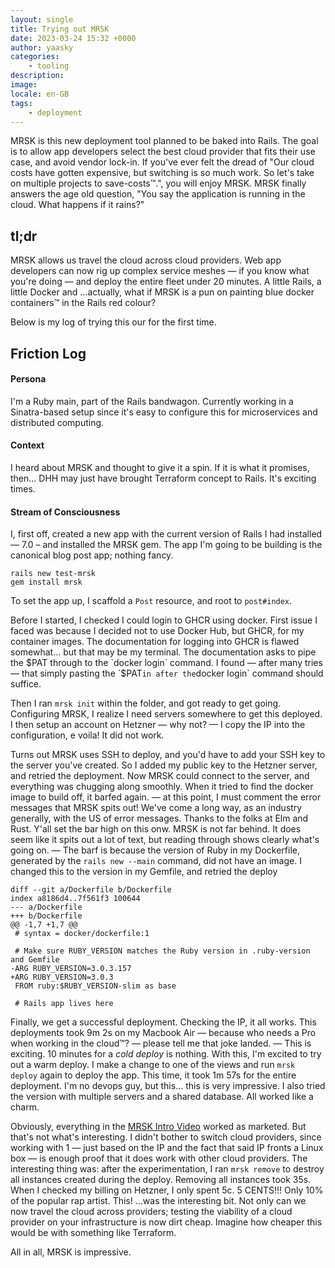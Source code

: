 ```yaml
---
layout: single
title: Trying out MRSK
date: 2023-03-24 15:32 +0000
author: yaasky
categories:
    - tooling
description:
image:
locale: en-GB
tags:
    - deployment
---
```


MRSK is this new deployment tool planned to be baked into Rails. The goal is to allow app developers select the best cloud provider that fits their use case, and avoid vendor lock-in. If you've ever felt the dread of "Our cloud costs have gotten expensive, but switching is so much work. So let's take on multiple projects to save-costs™.", you will enjoy MRSK. MRSK finally answers the age old question, "You say the application is running in the cloud. What happens if it rains?"

## tl;dr

MRSK allows us travel the cloud across cloud providers. Web app developers can now rig up complex service meshes — if you know what you're doing — and deploy the entire fleet under 20 minutes. A little Rails, a little Docker and …actually, what if MRSK is a pun on painting blue docker containers™ in the Rails red colour?

Below is my log of trying this our for the first time.

## Friction Log

#### Persona

I'm a Ruby main, part of the Rails bandwagon. Currently working in a Sinatra-based setup since it's easy to configure this for microservices and distributed computing.

#### Context

I heard about MRSK and thought to give it a spin. If it is what it promises, then… DHH may just have brought Terraform concept to Rails. It's exciting times.

#### Stream of Consciousness

I, first off, created a new app with the current version of Rails I had installed — 7.0 – and installed the MRSK gem. The app I'm going to be building is the canonical blog post app; nothing fancy.

```
rails new test-mrsk
gem install mrsk
```

To set the app up, I scaffold a `Post` resource, and root to `post#index`.

Before I started, I checked I could login to GHCR using docker. First issue I faced was because I decided not to use Docker Hub, but GHCR, for my container images. The documentation for logging into GHCR is flawed somewhat… but that may be my terminal. The documentation asks to pipe the $PAT through to the `docker login` command. I found — after many tries — that simply pasting the `$PAT` in after the `docker login` command should suffice.

Then I ran `mrsk init` within the folder, and got ready to get going. Configuring MRSK, I realize I need servers somewhere to get this deployed. I then setup an account on Hetzner — why not? — I copy the IP into the configuration, e voila! It did not work.

Turns out MRSK uses SSH to deploy, and you'd have to add your SSH key to the server you've created. So I added my public key to the Hetzner server, and retried the deployment. Now MRSK could connect to the server, and everything was chugging along smoothly. When it tried to find the docker image to build off, it barfed again. — at this point, I must comment the error messages that MRSK spits out! We've come a long way, as an industry generally, with the US of error messages. Thanks to the folks at Elm and Rust. Y'all set the bar high on this onw. MRSK is not far behind. It does seem like it spits out a lot of text, but reading through shows clearly what's going on. — The barf is because the version of Ruby in my Dockerfile, generated by the `rails new --main` command, did not have an image. I changed this to the version in my Gemfile, and retried the deploy

```git
diff --git a/Dockerfile b/Dockerfile
index a8186d4..7f561f3 100644
--- a/Dockerfile
+++ b/Dockerfile
@@ -1,7 +1,7 @@
 # syntax = docker/dockerfile:1

 # Make sure RUBY_VERSION matches the Ruby version in .ruby-version and Gemfile
-ARG RUBY_VERSION=3.0.3.157
+ARG RUBY_VERSION=3.0.3
 FROM ruby:$RUBY_VERSION-slim as base

 # Rails app lives here
```

Finally, we get a successful deployment. Checking the IP, it all works. This deployments took 9m 2s on my Macbook Air — because who needs a Pro when working in the cloud™? — please tell me that joke landed. — This is exciting. 10 minutes for a _cold deploy_ is nothing. With this, I'm excited to try out a warm deploy. I make a change to one of the views and run `mrsk deploy` again to deploy the app. This time, it took 1m 57s for the entire deployment. I'm no devops guy, but this… this is very impressive. I also tried the version with multiple servers and a shared database. All worked like a charm.

Obviously, everything in the [MRSK Intro Video](https://www.youtube.com/watch?v=LL1cV2FXZ5I) worked as marketed. But that's not what's interesting. I didn't bother to switch cloud providers, since working with 1 — just based on the IP and the fact that said IP fronts a Linux box — is enough proof that it does work with other cloud providers. The interesting thing was: after the experimentation, I ran `mrsk remove` to destroy all instances created during the deploy. Removing all instances took 35s. When I checked my billing on Hetzner, I only spent 5c. 5 CENTS!!! Only 10% of the popular rap artist. This! …was the interesting bit. Not only can we now travel the cloud across providers; testing the viability of a cloud provider on your infrastructure is now dirt cheap. Imagine how cheaper this would be with something like Terraform.

All in all, MRSK is impressive.
